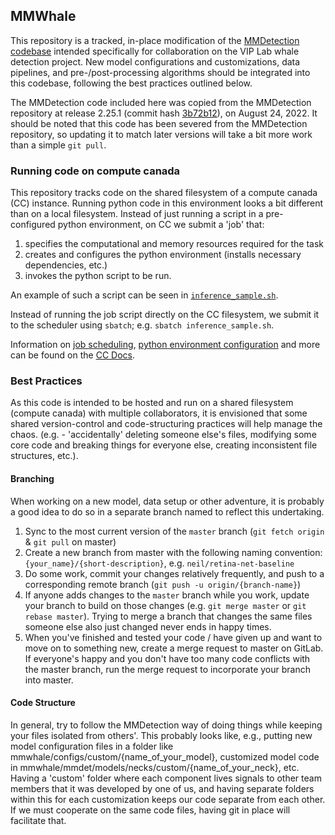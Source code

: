 ## MMWhale
This repository is a tracked, in-place modification of the [MMDetection codebase](https://github.com/open-mmlab/mmdetection#readme) intended specifically for collaboration on the VIP Lab whale detection project. New model configurations and customizations, data pipelines, and pre-/post-processing algorithms should be integrated into this codebase, following the best practices outlined below.  

The MMDetection code included here was copied from the MMDetection repository at release 2.25.1 (commit hash [3b72b12](https://github.com/open-mmlab/mmdetection/commit/3b72b12fe9b14de906d1363982b9fba05e7d47c1)), on August 24, 2022. It should be noted that this code has been severed from the MMDetection repository, so updating it to match later versions will take a bit more work than a simple `git pull`.

### Running code on compute canada
This repository tracks code on the shared filesystem of a compute canada (CC) instance. Running python code in this environment looks a bit different than on a local filesystem. Instead of just running a script in a pre-configured python environment, on CC we submit a 'job' that:
1. specifies the computational and memory resources required for the task 
2. creates and configures the python environment (installs necessary dependencies, etc.)
3. invokes the python script to be run.

An example of such a script can be seen in [`inference_sample.sh`](https://git.uwaterloo.ca/vip-whale-detection/mmwhale/-/blob/main/inference_sample.sh).

Instead of running the job script directly on the CC filesystem, we submit it to the scheduler using `sbatch`; e.g. `sbatch inference_sample.sh`.

Information on [job scheduling](https://docs.alliancecan.ca/wiki/Running_jobs), [python environment configuration](https://docs.alliancecan.ca/wiki/Python) and more can be found on the [CC Docs](https://docs.alliancecan.ca/wiki/Technical_documentation).

### Best Practices
As this code is intended to be hosted and run on a shared filesystem (compute canada) with multiple collaborators, it is envisioned that some shared version-control and code-structuring practices will help manage the chaos. (e.g. - 'accidentally' deleting someone else's files, modifying some core code and breaking things for everyone else, creating inconsistent file structures, etc.).

#### Branching
When working on a new model, data setup or other adventure, it is probably a good idea to do so in a separate branch named to reflect this undertaking.

1. Sync to the most current version of the `master` branch (`git fetch origin` & `git pull` on master)
2. Create a new branch from master with the following naming convention: `{your_name}/{short-description}`, e.g. `neil/retina-net-baseline`
3. Do some work, commit your changes relatively frequently, and push to a corresponding remote branch (`git push -u origin/{branch-name}`)
4. If anyone adds changes to the `master` branch while you work, update your branch to build on those changes (e.g. `git merge master` or `git rebase master`). Trying to merge a branch that changes the same files someone else also just changed never ends in happy times.
5. When you've finished and tested your code / have given up and want to move on to something new, create a merge request to master on GitLab. If everyone's happy and you don't have too many code conflicts with the master branch, run the merge request to incorporate your branch into master.

#### Code Structure
In general, try to follow the MMDetection way of doing things while keeping your files isolated from others'. This probably looks like, e.g., putting new model configuration files in a folder like mmwhale/configs/custom/{name_of_your_model}, customized model code in mmwhale/mmdet/models/necks/custom/{name_of_your_neck}, etc. Having a 'custom' folder where each component lives signals to other team members that it was developed by one of us, and having separate folders within this for each customization keeps our code separate from each other. If we must cooperate on the same code files, having git in place will facilitate that.

